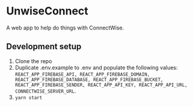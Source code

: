 # UnwiseConnect

A web app to help do things with ConnectWise.

## Development setup

1. Clone the repo
2. Duplicate .env.example to .env and populate the following values: `REACT_APP_FIREBASE_API, REACT_APP_FIREBASE_DOMAIN, REACT_APP_FIREBASE_DATABASE, REACT_APP_FIREBASE_BUCKET, REACT_APP_FIREBASE_SENDER, REACT_APP_API_KEY, REACT_APP_API_URL, CONNECTWISE_SERVER_URL`.
3. `yarn start`
